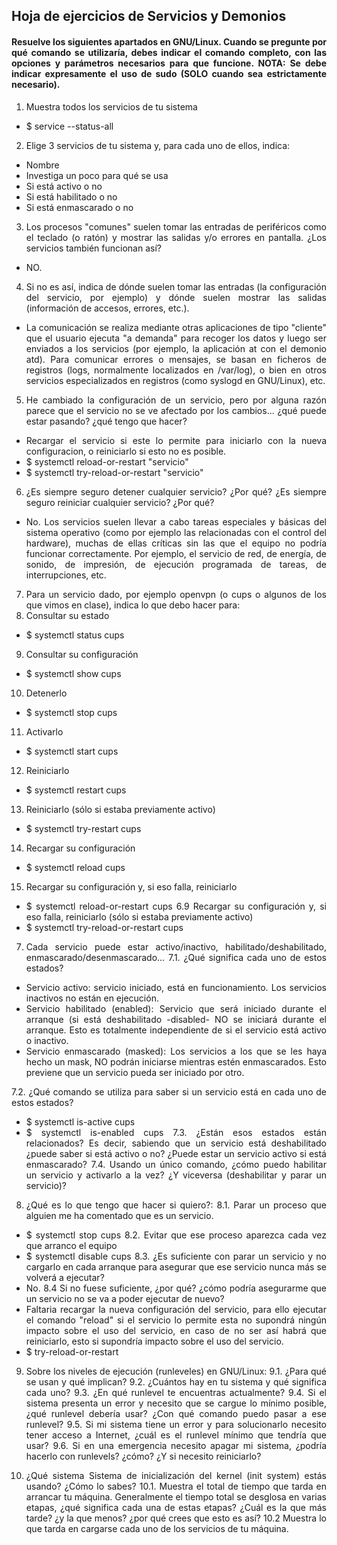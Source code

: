<div align=justify>

 ## Hoja de ejercicios de Servicios y Demonios
 
#### Resuelve los siguientes apartados en GNU/Linux. Cuando se pregunte por qué comando se utilizaría, debes indicar el comando completo, con las opciones y parámetros necesarios para que funcione. NOTA: Se debe indicar expresamente el uso de sudo (SOLO cuando sea estrictamente necesario).

1. Muestra todos los servicios de tu sistema
- $ service --status-all
2.  Elige 3 servicios de tu sistema y, para cada uno de ellos, indica:
- Nombre
- Investiga un poco para qué se usa
- Si está activo o no
- Si está habilitado o no
- Si está enmascarado o no
 
3. Los procesos "comunes" suelen tomar las entradas de periféricos como el teclado (o ratón) y mostrar las salidas y/o errores en pantalla. ¿Los servicios también funcionan así?
 
 - NO.
 
 4. Si no es así, indica de dónde suelen tomar las entradas (la configuración del servicio, por ejemplo) y dónde suelen mostrar las salidas (información de accesos, errores, etc.).
 
 - La comunicación se realiza mediante otras aplicaciones de tipo "cliente" que el usuario ejecuta "a demanda" para recoger los datos y luego ser enviados a los servicios (por ejemplo, la aplicación at con el demonio atd). Para comunicar errores o mensajes, se basan en ficheros de registros (logs, normalmente localizados en /var/log), o bien en otros servicios especializados en registros (como syslogd en GNU/Linux), etc.
 
5. He cambiado la configuración de un servicio, pero por alguna razón parece que el servicio no se ve afectado por los cambios... ¿qué puede estar pasando? ¿qué tengo que hacer?

 - Recargar el servicio si este lo permite para iniciarlo con la nueva configuracion, o reiniciarlo si esto no es posible.
 - $ systemctl reload-or-restart "servicio"
 - $ systemctl try-reload-or-restart "servicio"
 
 6. ¿Es siempre seguro detener cualquier servicio? ¿Por qué? ¿Es siempre seguro reiniciar cualquier servicio? ¿Por qué?
 
 - No. Los servicios suelen llevar a cabo tareas especiales y básicas del sistema operativo (como por ejemplo las relacionadas con el control del hardware), muchas de ellas críticas sin las que el equipo no podría funcionar correctamente. Por ejemplo, el servicio de red, de energía, de sonido, de impresión, de ejecución programada de tareas, de interrupciones, etc. 
 
7. Para un servicio dado, por ejemplo openvpn (o cups o algunos de los que vimos en clase), indica lo que debo hacer para:
8. Consultar su estado
- $ systemctl status cups
9. Consultar su configuración
- $ systemctl show cups
10. Detenerlo
- $ systemctl stop cups
11. Activarlo
- $ systemctl start cups
12. Reiniciarlo
- $ systemctl restart cups
13. Reiniciarlo (sólo si estaba previamente activo)
- $ systemctl try-restart cups
14. Recargar su configuración
- $ systemctl reload cups
15. Recargar su configuración y, si eso falla, reiniciarlo
- $ systemctl reload-or-restart cups
6.9 Recargar su configuración y, si eso falla, reiniciarlo (sólo si estaba previamente activo)
- $ systemctl try-reload-or-restart cups

7. Cada servicio puede estar activo/inactivo, habilitado/deshabilitado, enmascarado/desenmascarado...
7.1. ¿Qué significa cada uno de estos estados?
- Servicio activo: servicio iniciado, está en funcionamiento. Los servicios inactivos no están en ejecución.
- Servicio habilitado (enabled): Servicio que será iniciado durante el arranque (si está deshabilitado -disabled- NO se iniciará durante el arranque. Esto es totalmente independiente de si el servicio está activo o inactivo.
- Servicio enmascarado (masked): Los servicios a los que se les haya hecho un mask, NO podrán iniciarse mientras estén enmascarados. Esto previene que un servicio pueda ser iniciado por otro.

7.2. ¿Qué comando se utiliza para saber si un servicio está en cada uno de estos estados?
- $ systemctl is-active cups
- $ systemctl is-enabled cups 
7.3. ¿Están esos estados están relacionados? Es decir, sabiendo que un servicio está deshabilitado ¿puede saber si está activo o no? ¿Puede estar un servicio activo si está enmascarado?
7.4. Usando un único comando, ¿cómo puedo habilitar un servicio y activarlo a la vez? ¿Y viceversa (deshabilitar y parar un servicio)?
 
8. ¿Qué es lo que tengo que hacer si quiero?:
8.1. Parar un proceso que alguien me ha comentado que es un servicio.
- $ systemctl stop cups
8.2. Evitar que ese proceso aparezca cada vez que arranco el equipo
- $ systemctl disable cups
8.3. ¿Es suficiente con parar un servicio y no cargarlo en cada arranque para asegurar que ese servicio nunca más se volverá a ejecutar?
- No.
8.4 Si no fuese suficiente, ¿por qué? ¿cómo podría asegurarme que un servicio no se va a poder ejecutar de nuevo?
- Faltaria recargar la nueva configuración del servicio, para ello ejecutar el comando "reload" si el servicio lo permite esta no supondrá ningún impacto sobre el uso del servicio, en caso de no ser así habrá que reiniciarlo, esto si supondría impacto sobre el uso del servicio.
- $ try-reload-or-restart

9. Sobre los niveles de ejecución (runleveles) en GNU/Linux:
9.1. ¿Para qué se usan y qué implican?
9.2. ¿Cuántos hay en tu sistema y qué significa cada uno?
9.3. ¿En qué runlevel te encuentras actualmente?
9.4. Si el sistema presenta un error y necesito que se cargue lo mínimo posible, ¿qué runlevel debería usar? ¿Con qué comando puedo pasar a ese runlevel?
9.5. Si mi sistema tiene un error y para solucionarlo necesito tener acceso a Internet, ¿cuál es el runlevel mínimo que tendría que usar?
9.6. Si en una emergencia necesito apagar mi sistema, ¿podría hacerlo con runlevels? ¿cómo?
¿Y si necesito reiniciarlo?
 
10. ¿Qué sistema Sistema de inicialización del kernel (init system) estás usando? ¿Cómo lo sabes?
10.1. Muestra el total de tiempo que tarda en arrancar tu máquina. Generalmente el tiempo total se desglosa en varias etapas, ¿qué significa cada una de estas etapas? ¿Cuál es la que más tarde? ¿y la que menos? ¿por qué crees que esto es así?
10.2 Muestra lo que tarda en cargarse cada uno de los servicios de tu máquina.
 </di>
